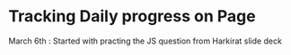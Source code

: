 <h1>Tracking Daily progress on Page </h1>

<l1> March 6th : Started with practing the JS question from Harkirat slide deck </li>